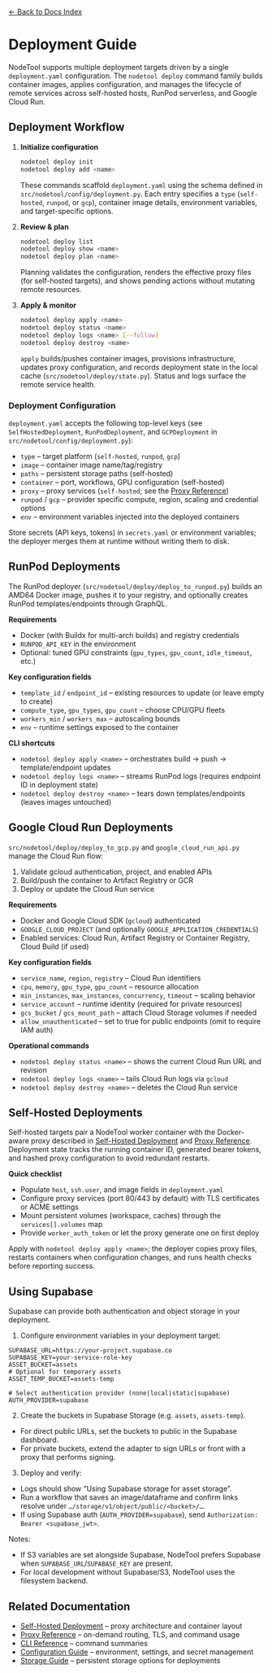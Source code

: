 [← Back to Docs Index](index.md)

# Deployment Guide

NodeTool supports multiple deployment targets driven by a single `deployment.yaml` configuration. The `nodetool deploy` command family builds container images, applies configuration, and manages the lifecycle of remote services across self-hosted hosts, RunPod serverless, and Google Cloud Run.

## Deployment Workflow

1. **Initialize configuration**  
   ```bash
   nodetool deploy init
   nodetool deploy add <name>
   ```  
   These commands scaffold `deployment.yaml` using the schema defined in `src/nodetool/config/deployment.py`. Each entry specifies a `type` (`self-hosted`, `runpod`, or `gcp`), container image details, environment variables, and target-specific options.

2. **Review & plan**  
   ```bash
   nodetool deploy list
   nodetool deploy show <name>
   nodetool deploy plan <name>
   ```  
   Planning validates the configuration, renders the effective proxy files (for self-hosted targets), and shows pending actions without mutating remote resources.

3. **Apply & monitor**  
   ```bash
   nodetool deploy apply <name>
   nodetool deploy status <name>
   nodetool deploy logs <name> [--follow]
   nodetool deploy destroy <name>
   ```  
   `apply` builds/pushes container images, provisions infrastructure, updates proxy configuration, and records deployment state in the local cache (`src/nodetool/deploy/state.py`). Status and logs surface the remote service health.

### Deployment Configuration

`deployment.yaml` accepts the following top-level keys (see `SelfHostedDeployment`, `RunPodDeployment`, and `GCPDeployment` in `src/nodetool/config/deployment.py`):

- `type` – target platform (`self-hosted`, `runpod`, `gcp`)
- `image` – container image name/tag/registry
- `paths` – persistent storage paths (self-hosted)
- `container` – port, workflows, GPU configuration (self-hosted)
- `proxy` – proxy services (`self-hosted`; see the [Proxy Reference](proxy.md))
- `runpod` / `gcp` – provider specific compute, region, scaling and credential options
- `env` – environment variables injected into the deployed containers

Store secrets (API keys, tokens) in `secrets.yaml` or environment variables; the deployer merges them at runtime without writing them to disk.

## RunPod Deployments

The RunPod deployer (`src/nodetool/deploy/deploy_to_runpod.py`) builds an AMD64 Docker image, pushes it to your registry, and optionally creates RunPod templates/endpoints through GraphQL.

**Requirements**

- Docker (with Buildx for multi-arch builds) and registry credentials  
- `RUNPOD_API_KEY` in the environment  
- Optional: tuned GPU constraints (`gpu_types`, `gpu_count`, `idle_timeout`, etc.)

**Key configuration fields**

- `template_id` / `endpoint_id` – existing resources to update (or leave empty to create)  
- `compute_type`, `gpu_types`, `gpu_count` – choose CPU/GPU fleets  
- `workers_min` / `workers_max` – autoscaling bounds  
- `env` – runtime settings exposed to the container

**CLI shortcuts**

- `nodetool deploy apply <name>` – orchestrates build → push → template/endpoint updates  
- `nodetool deploy logs <name>` – streams RunPod logs (requires endpoint ID in deployment state)  
- `nodetool deploy destroy <name>` – tears down templates/endpoints (leaves images untouched)

## Google Cloud Run Deployments

`src/nodetool/deploy/deploy_to_gcp.py` and `google_cloud_run_api.py` manage the Cloud Run flow:

1. Validate gcloud authentication, project, and enabled APIs  
2. Build/push the container to Artifact Registry or GCR  
3. Deploy or update the Cloud Run service

**Requirements**

- Docker and Google Cloud SDK (`gcloud`) authenticated  
- `GOOGLE_CLOUD_PROJECT` (and optionally `GOOGLE_APPLICATION_CREDENTIALS`)  
- Enabled services: Cloud Run, Artifact Registry or Container Registry, Cloud Build (if used)

**Key configuration fields**

- `service_name`, `region`, `registry` – Cloud Run identifiers  
- `cpu`, `memory`, `gpu_type`, `gpu_count` – resource allocation  
- `min_instances`, `max_instances`, `concurrency`, `timeout` – scaling behavior  
- `service_account` – runtime identity (required for private resources)  
- `gcs_bucket` / `gcs_mount_path` – attach Cloud Storage volumes if needed  
- `allow_unauthenticated` – set to true for public endpoints (omit to require IAM auth)

**Operational commands**

- `nodetool deploy status <name>` – shows the current Cloud Run URL and revision  
- `nodetool deploy logs <name>` – tails Cloud Run logs via `gcloud`  
- `nodetool deploy destroy <name>` – deletes the Cloud Run service

## Self-Hosted Deployments

Self-hosted targets pair a NodeTool worker container with the Docker-aware proxy described in [Self-Hosted Deployment](self_hosted.md) and [Proxy Reference](proxy.md). Deployment state tracks the running container ID, generated bearer tokens, and hashed proxy configuration to avoid redundant restarts.

**Quick checklist**

- Populate `host`, `ssh.user`, and image fields in `deployment.yaml`  
- Configure proxy services (port 80/443 by default) with TLS certificates or ACME settings  
- Mount persistent volumes (workspace, caches) through the `services[].volumes` map  
- Provide `worker_auth_token` or let the proxy generate one on first deploy

Apply with `nodetool deploy apply <name>`; the deployer copies proxy files, restarts containers when configuration changes, and runs health checks before reporting success.

## Using Supabase

Supabase can provide both authentication and object storage in your deployment.

1) Configure environment variables in your deployment target:

```
SUPABASE_URL=https://your-project.supabase.co
SUPABASE_KEY=your-service-role-key
ASSET_BUCKET=assets
# Optional for temporary assets
ASSET_TEMP_BUCKET=assets-temp

# Select authentication provider (none|local|static|supabase)
AUTH_PROVIDER=supabase
```

2) Create the buckets in Supabase Storage (e.g. `assets`, `assets-temp`).

- For direct public URLs, set the buckets to public in the Supabase dashboard.
- For private buckets, extend the adapter to sign URLs or front with a proxy that performs signing.

3) Deploy and verify:

- Logs should show “Using Supabase storage for asset storage”.
- Run a workflow that saves an image/dataframe and confirm links resolve under `…/storage/v1/object/public/<bucket>/…`.
- If using Supabase auth (`AUTH_PROVIDER=supabase`), send `Authorization: Bearer <supabase_jwt>`.

Notes:

- If S3 variables are set alongside Supabase, NodeTool prefers Supabase when `SUPABASE_URL`/`SUPABASE_KEY` are present.
- For local development without Supabase/S3, NodeTool uses the filesystem backend.

## Related Documentation

- [Self-Hosted Deployment](self_hosted.md) – proxy architecture and container layout  
- [Proxy Reference](proxy.md) – on-demand routing, TLS, and command usage  
- [CLI Reference](cli.md) – command summaries  
- [Configuration Guide](configuration.md) – environment, settings, and secret management  
- [Storage Guide](storage.md) – persistent storage options for deployments
